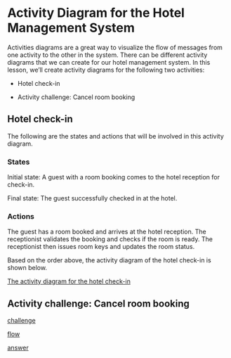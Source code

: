 # Activity Diagram for the Hotel Management System
Activities diagrams are a great way to visualize the flow of messages from one activity to the other in the system. There can be different activity diagrams that we can create for our hotel management system. In this lesson, we’ll create activity diagrams for the following two activities:

- Hotel check-in

- Activity challenge: Cancel room booking


## Hotel check-in
The following are the states and actions that will be involved in this activity diagram.

### States
Initial state: A guest with a room booking comes to the hotel reception for check-in.

Final state: The guest successfully checked in at the hotel.

### Actions
The guest has a room booked and arrives at the hotel reception. The receptionist validates the booking and checks if the room is ready. The receptionist then issues room keys and updates the room status.

Based on the order above, the activity diagram of the hotel check-in is shown below.

[The activity diagram for the hotel check-in](./activity1.png)

## Activity challenge: Cancel room booking

[challenge](./challenge.png)

[flow](./flow.png)

[answer](./activityanswer.png)
